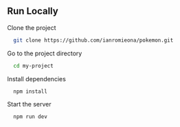 ## Run Locally

Clone the project

```bash
  git clone https://github.com/ianromieona/pokemon.git
```

Go to the project directory

```bash
  cd my-project
```

Install dependencies

```bash
  npm install
```

Start the server

```bash
  npm run dev
```

